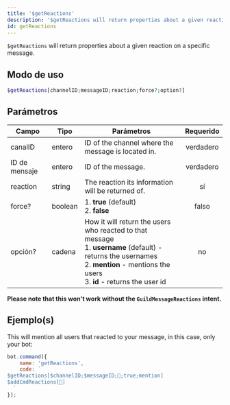 ```yaml
---
title: '$getReactions'
description: '$getReactions will return properties about a given reaction on a specific message.'
id: getReactions
---
```


`$getReactions` will return properties about a given reaction on a specific message.

## Modo de uso

```php
$getReactions[channelID;messageID;reaction;force?;option?]
```

## Parámetros

| Campo         | Tipo    | Parámetros                                                                                                                                                                                                              | Requerido |
| ------------- | ------- | ----------------------------------------------------------------------------------------------------------------------------------------------------------------------------------------------------------------------- |:---------:|
| canalID       | entero  | ID of the channel where the message is located in.                                                                                                                                                                      | verdadero |
| ID de mensaje | entero  | ID of the message.                                                                                                                                                                                                      | verdadero |
| reaction      | string  | The reaction its information will be returned of.                                                                                                                                                                       |    sí     |
| force?        | boolean | 1. **true** (default) <br /> 2. **false**                                                                                                                                                                         |   falso   |
| opción?       | cadena  | How it will return the users who reacted to that message <br /> 1. **username** (default) - returns the usernames   <br /> 2. **mention** - mentions the users <br /> 3. **id** - returns the user id |    no     |

**Please note that this won't work without the `GuildMessageReactions` intent.**

## Ejemplo(s)

This will mention all users that reacted to your message, in this case, only your bot:

```javascript
bot.command({
    name: 'getReactions',
    code: `
$getReactions[$channelID;$messageID;👋;true;mention]
$addCmdReactions[👋]
  `
});
```